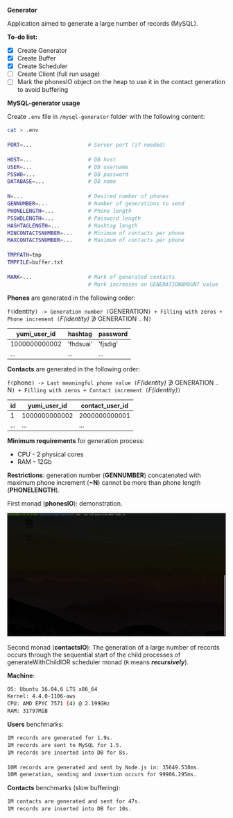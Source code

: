 **Generator**

Application aimed to generate a large number of records (MySQL).

**To-do list:**

- [x] Create Generator
- [x] Create Buffer
- [x] Create Scheduler
- [ ] Create Client (full run usage)
- [ ] Mark the phonesIO object on the heap to use it in the contact generation to avoid buffering

**MySQL-generator usage**

Create `.env` file in `/mysql-generator` folder with the following content:

```bash
cat > .env

PORT=...                  # Server port (if needed)

HOST=...                  # DB host
USER=...                  # DB username
PSSWD=...                 # DB password
DATABASE=...              # DB name

N=...                     # Desired number of phones
GENNUMBER=...             # Number of generations to send
PHONELENGTH=...           # Phone length
PSSWDLENGTH=...           # Password length
HASHTAGLENGTH=...         # Hashtag length
MINCONTACTSNUMBER=...     # Minimum of contacts per phone
MAXCONTACTSNUMBER=...     # Maximum of contacts per phone

TMPPATH=tmp
TMPFILE=buffer.txt

MARK=...                  # Mark of generated contacts
                          # Mark increases on GENERATIONAMOUNT value
```

**Phones** are generated in the following order:

`f(`identity`) -> Generation number (`GENERATION`) + Filling with zeros + Phone increment (`*F(identity)* ∌ GENERATION .. N`)`

 yumi_user_id | hashtag | password 
 --- | --- | ---  
 1000000000002 | 'fhdsuai' | 'fjsdig'
 ... | ... | ...

**Contacts** are generated in the following order:

`f(`phone`) -> Last meaningful phone value (`*F(identity)* ∌ GENERATION .. N`) + Filling with zeros + Contact increment (`*F(identity)*`)`

 id | yumi_user_id | contact_user_id 
 --- | --- | --- 
 1 | 1000000000002 | 2000000000001
... | ... | ...

**Minimum requirements** for generation process:
 - CPU - 2 physical cores
 - RAM - 12Gb

**Restrictions**: generation number (**GENNUMBER**) concatenated with maximum phone increment (**~N**) cannot be more than phone length (**PHONELENGTH**).

First monad (**phonesIO**): demonstration.

![](static/demonstration/node-10M-generator.gif)

Second monad (**contactsIO**): The generation of a large number of records occurs through the sequential start of the child processes of generateWithChildIOR scheduler monad (`R` means ***recursively***).

**Machine**:

```bash
OS: Ubuntu 16.04.6 LTS x86_64
Kernel: 4.4.0-1106-aws
CPU: AMD EPYC 7571 (4) @ 2.199GHz 
RAM: 31797MiB
```

**Users** benchmarks:

```bash
1M records are generated for 1.9s.
1M records are sent to MySQL for 1.5.
1M records are inserted into DB for 8s.

10M records are generated and sent by Node.js in: 35649.538ms.
10M generation, sending and insertion occurs for 99906.295ms.
```

**Contacts** benchmarks (slow buffering):

```bash
1M contacts are generated and sent for 47s.
1M records are inserted into DB for 10s.
```